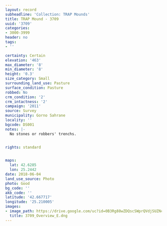 ```yaml
---
layout: record
subheadline: 'Collection: TRAP Mounds'
title: TRAP Mound - 3709
uuid: '3709'
categories:
- 3000-3999
header: no
tags:
- ''

certainty: Certain
elevation: '463'
max_diameter: '8'
min_diameter: '8'
height: '0.3'
size_category: Small
surrounding_land_use: Pasture
surface_condition: Pasture
robbed: No
crm_condition: '2'
crm_intactness: '2'
campaign: '2011'
source: Survey
municipality: Gorno Sahrane
locality: ''
bgcode: DS001
notes: |-
  No stones or robbers' trenchs.


rights: standard


maps:
  lat: 42.6285
  lon: 25.2442
date: 2018-06-04
land_use_source: Photo
photo: Good
bg_code: ''
akb_code: ''
latitude: '42.667717'
longitude: '25.210005'
images:
- image_path: https://drive.google.com/uc?id=0B3Rg88wZDQscSWprQVdjSUZNclU
  title: 3709_Overview_E.dng
---
```

